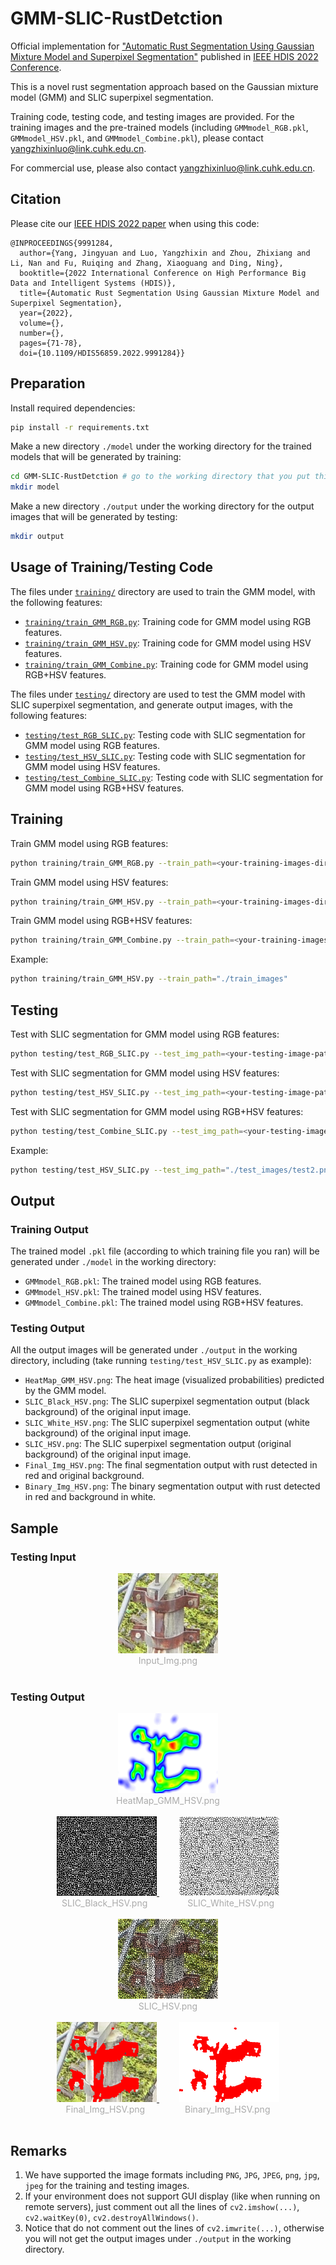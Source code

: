 # GMM-SLIC-RustDetction
Official implementation for ["Automatic Rust Segmentation Using Gaussian Mixture Model and Superpixel Segmentation"](https://ieeexplore.ieee.org/document/9991284) published in [IEEE HDIS 2022 Conference](https://ieeexplore.ieee.org/xpl/conhome/9991245/proceeding).

This is a novel rust segmentation approach based on the Gaussian mixture model (GMM) and SLIC superpixel segmentation.

Training code, testing code, and testing images are provided. For the training images and the pre-trained models (including `GMMmodel_RGB.pkl`, `GMMmodel_HSV.pkl`, and `GMMmodel_Combine.pkl`), please contact yangzhixinluo@link.cuhk.edu.cn.

For commercial use, please also contact yangzhixinluo@link.cuhk.edu.cn.

## Citation
Please cite our [IEEE HDIS 2022 paper](https://ieeexplore.ieee.org/document/9991284) when using this code:
```
@INPROCEEDINGS{9991284,
  author={Yang, Jingyuan and Luo, Yangzhixin and Zhou, Zhixiang and Li, Nan and Fu, Ruiqing and Zhang, Xiaoguang and Ding, Ning},
  booktitle={2022 International Conference on High Performance Big Data and Intelligent Systems (HDIS)}, 
  title={Automatic Rust Segmentation Using Gaussian Mixture Model and Superpixel Segmentation}, 
  year={2022},
  volume={},
  number={},
  pages={71-78},
  doi={10.1109/HDIS56859.2022.9991284}}
```

## Preparation
Install required dependencies:
```sh
pip install -r requirements.txt
```
Make a new directory `./model` under the working directory for the trained models that will be generated by training:
```sh
cd GMM-SLIC-RustDetction # go to the working directory that you put this project in
mkdir model
```
Make a new directory `./output` under the working directory for the output images that will be generated by testing:
```sh
mkdir output
```

## Usage of Training/Testing Code
The files under [`training/`](https://github.com/lyzx2001/GMM-SLIC-RustDetction/blob/master/training) directory are used to train the GMM model, with the following features:
* [`training/train_GMM_RGB.py`](https://github.com/lyzx2001/GMM-SLIC-RustDetction/blob/master/training/train_GMM_RGB.py): Training code for GMM model using RGB features.
* [`training/train_GMM_HSV.py`](https://github.com/lyzx2001/GMM-SLIC-RustDetction/blob/master/training/train_GMM_HSV.py): Training code for GMM model using HSV features.
* [`training/train_GMM_Combine.py`](https://github.com/lyzx2001/GMM-SLIC-RustDetction/blob/master/training/train_GMM_Combine.py): Training code for GMM model using RGB+HSV features.

The files under [`testing/`](https://github.com/lyzx2001/GMM-SLIC-RustDetction/blob/master/testing) directory are used to test the GMM model with SLIC superpixel segmentation, and generate output images, with the following features:
* [`testing/test_RGB_SLIC.py`](https://github.com/lyzx2001/GMM-SLIC-RustDetction/blob/master/testing/test_RGB_SLIC.py): Testing code with SLIC segmentation for GMM model using RGB features.
* [`testing/test_HSV_SLIC.py`](https://github.com/lyzx2001/GMM-SLIC-RustDetction/blob/master/testing/test_HSV_SLIC.py): Testing code with SLIC segmentation for GMM model using HSV features.
* [`testing/test_Combine_SLIC.py`](https://github.com/lyzx2001/GMM-SLIC-RustDetction/blob/master/testing/test_Combine_SLIC.py): Testing code with SLIC segmentation for GMM model using RGB+HSV features.

## Training
Train GMM model using RGB features:
```sh
python training/train_GMM_RGB.py --train_path=<your-training-images-directory-path>
```
Train GMM model using HSV features:
```sh
python training/train_GMM_HSV.py --train_path=<your-training-images-directory-path>
```
Train GMM model using RGB+HSV features:
```sh
python training/train_GMM_Combine.py --train_path=<your-training-images-directory-path>
```
Example:
```sh
python training/train_GMM_HSV.py --train_path="./train_images"
```

## Testing
Test with SLIC segmentation for GMM model using RGB features:
```sh
python testing/test_RGB_SLIC.py --test_img_path=<your-testing-image-path>
```
Test with SLIC segmentation for GMM model using HSV features:
```sh
python testing/test_HSV_SLIC.py --test_img_path=<your-testing-image-path>
```
Test with SLIC segmentation for GMM model using RGB+HSV features:
```sh
python testing/test_Combine_SLIC.py --test_img_path=<your-testing-image-path>
```
Example:
```sh
python testing/test_HSV_SLIC.py --test_img_path="./test_images/test2.png"
```

## Output
### Training Output
The trained model `.pkl` file (according to which training file you ran) will be generated under `./model` in the working directory:
* `GMMmodel_RGB.pkl`: The trained model using RGB features.
* `GMMmodel_HSV.pkl`: The trained model using HSV features.
* `GMMmodel_Combine.pkl`: The trained model using RGB+HSV features.

### Testing Output
All the output images will be generated under `./output` in the working directory, including (take running `testing/test_HSV_SLIC.py` as example):
* `HeatMap_GMM_HSV.png`: The heat image (visualized probabilities) predicted by the GMM model.
* `SLIC_Black_HSV.png`: The SLIC superpixel segmentation output (black background) of the original input image.
* `SLIC_White_HSV.png`: The SLIC superpixel segmentation output (white background) of the original input image.
* `SLIC_HSV.png`: The SLIC superpixel segmentation output (original background) of the original input image.
* `Final_Img_HSV.png`: The final segmentation output with rust detected in red and original background.
* `Binary_Img_HSV.png`: The binary segmentation output with rust detected in red and background in white.

## Sample 
### Testing Input
<center>
    <a href="https://github.com/lyzx2001/GMM-SLIC-RustDetction/blob/master/sample_images/Input_Img.png">
	    <img src="./sample_images/Input_Img.png" width="160" />
    </a>
    <br/>
	<font color="AAAAAA">Input_Img.png</font>
</center>
<br/>

### Testing Output
<center>
    <a href="https://github.com/lyzx2001/GMM-SLIC-RustDetction/blob/master/sample_images/HeatMap_GMM_HSV.png">
	    <img src="./sample_images/HeatMap_GMM_HSV.png" width="160" />
    </a>
    <br/>
	<font color="AAAAAA">HeatMap_GMM_HSV.png</font>
</center>
<br/>

<center>
    <a href="https://github.com/lyzx2001/GMM-SLIC-RustDetction/blob/master/sample_images/SLIC_Black_HSV.png">
	    <img src="./sample_images/SLIC_Black_HSV.png" width="160" />
    </a>
	&emsp;&emsp;
    <a href="https://github.com/lyzx2001/GMM-SLIC-RustDetction/blob/master/sample_images/SLIC_White_HSV.png">
	    <img src="./sample_images/SLIC_White_HSV.png" width="160" />
    </a>
	<br/>
	<font color="AAAAAA">SLIC_Black_HSV.png</font>
	&emsp;&emsp;&emsp;&emsp;
	<font color="AAAAAA">SLIC_White_HSV.png</font>
</center>
<br/>

<center>
    <a href="https://github.com/lyzx2001/GMM-SLIC-RustDetction/blob/master/sample_images/SLIC_HSV.png">
	    <img src="./sample_images/SLIC_HSV.png" width="160" />
    </a>
    <br/>
	<font color="AAAAAA">SLIC_HSV.png</font>
</center>
<br/>

<center>
    <a href="https://github.com/lyzx2001/GMM-SLIC-RustDetction/blob/master/sample_images/Final_Img_HSV.png">
	    <img src="./sample_images/Final_Img_HSV.png" width="160" />
    </a>
	&emsp;&emsp;
    <a href="https://github.com/lyzx2001/GMM-SLIC-RustDetction/blob/master/sample_images/Binary_Img_HSV.png">
	    <img src="./sample_images/Binary_Img_HSV.png" width="160" />
    </a>
	<br/>
	<font color="AAAAAA">Final_Img_HSV.png</font>
	&emsp;&emsp;&emsp;&emsp;
	<font color="AAAAAA">Binary_Img_HSV.png</font>
</center>
<br/>

## Remarks
1. We have supported the image formats including `PNG`, `JPG`, `JPEG`, `png`, `jpg`, `jpeg` for the training and testing images.
2. If your environment does not support GUI display (like when running on remote servers), just comment out all the lines of `cv2.imshow(...)`, `cv2.waitKey(0)`, `cv2.destroyAllWindows()`.
3. Notice that do not comment out the lines of `cv2.imwrite(...)`, otherwise you will not get the output images under `./output` in the working directory.
